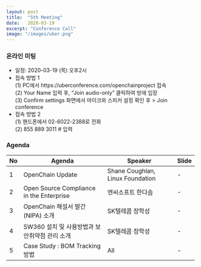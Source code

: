 ```yaml
---
layout: post
title:  "5th Meeting"
date:   2020-03-19
excerpt: "Conference Call"
image: "/images/uber.png"
---
```


<h3>온라인 미팅</h3>
<ul>
    <li>일정: 2020-03-19 (목) 오후2시</li>
    <li>접속 방법 1<br>
    (1) PC에서 https://uberconference.com/openchainproject 접속 <br>
    (2) Your Name 입력 후, “Join audio-only” 클릭하여 방에 입장 <br>
    (3) Confirm settings 화면에서 마이크와 스피커 설정 확인 후 >  Join conference</li>
    <li>접속 방법 2<br>
    (1) 핸드폰에서 02-6022-2388로 전화<br>
    (2) 855 889 3011 # 입력</li>
</ul>

<h3>Agenda</h3>
<div class="table-wrapper">
    <table>
        <thead>
            <tr>
                <th>No</th>
                <th>Agenda</th>
                <th>Speaker</th>
                <th>Slide</th>
            </tr>
        </thead>
        <tbody>
            <tr>
                <td>1</td>
                <td>OpenChain Update</td>
                <td>Shane Coughlan, Linux Foundation</td>
                <td>-</td>
            </tr>
            <tr>
                <td>2</td>
                <td>Open Source Compliance in the Enterprise</td>
                <td>엔씨소프트 한다솜</td>
                <td>-</td>
            </tr>
            <tr>
                <td>3</td>
                <td>OpenChain 해설서 발간 (NIPA) 소개</td>
                <td>SK텔레콤 장학성</td>
                <td>-</td>
            </tr>
            <tr>
                <td>4</td>
                <td>SW360 설치 및 사용방법과 보안취약점 관리 소개</td>
                <td>SK텔레콤 장학성</td>
                <td>- </td>
            </tr>
            <tr>
                <td>5</td>
                <td>Case Study : BOM Tracking 방법</td>
                <td>All</td>
                <td>-</td>
            </tr>
        </tbody>
    </table>    
</div>

